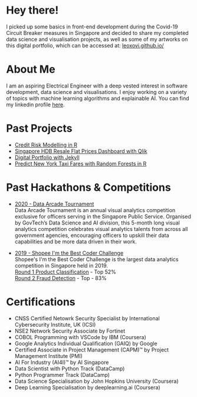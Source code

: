 # Hey there!
I picked up some basics in front-end development during the Covid-19 Circuit Breaker measures in Singapore and decided to share my completed data science and visualisation projects, as well as some of my artworks on this digital portfolio, which can be accessed at: <a href="https://leoxovi.github.io/">leoxovi.github.io/</a>


# About Me
I am an aspiring Electrical Engineer with a deep vested interest in software development, data science and visualisations. I enjoy working on a variety of topics with machine learning algorithms and explainable AI. You can find my linkedin profile <a href="https://www.linkedin.com/in/garryfung/">here</a>.

# Past Projects
- [Credit Risk Modelling in R](NA)
- [Singapore HDB Resale Flat Prices Dashboard with Qlik](https://github.com/leoxovi/leoxovi.github.io/blob/gh-pages/media/HDB-Resale-Price-Dashboard.pdf)
- [Digital Portfolio with Jekyll](https://github.com/leoxovi/leoxovi.github.io)
- [Predict New York Taxi Fares with Random Forests in R](https://github.com/leoxovi/Predict-Taxi-Fares-with-Random-Forest)

# Past Hackathons & Competitions
- [2020 - Data Arcade Tournament](https://sites.google.com/dsaid.gov.sg/dat2020)<br>
Data Arcade Tournament is an annual visual analytics competition exclusive for officers serving in the Singapore Public Service. Organised by GovTech’s Data Science and AI division, this 5-month long visual analytics competition celebrates visual analytics talents from across all government agencies, encouraging officers to upskill their data capabilities and be more data driven in their work.

- [2019 - Shopee I'm the Best Coder Challenge](https://careers.shopee.sg/event-detail/220/)<br>
Shopee's I'm the Best Coder Challenge is the largest data analytics competition in Singapore held in 2019.<br>
[Round 1 Product Classification](https://www.kaggle.com/c/open-round1) - Top 52%<br>
[Round 2 Fraud Detection](https://www.kaggle.com/c/opn-rd2-acv) - Top - 83%

# Certifications
- CNSS Certified Netowrk Security Specialist by International Cybersecurity Institute, UK (ICSI)
- NSE2 Network Security Associate by Fortinet
- COBOL Programming with VSCode by IBM (Coursera)
- Google Analytics Individual Qualification (GAIQ) by Google
- Certified Associate in Project Management (CAPM)™ by Project Management Institute (PMI)
- AI For Industry (AI4I)™ by AI Singapore
- Data Scientist with Python Track (DataCamp)
- Python Programmer Track (DataCamp)
- Data Science Specialisation by John Hopkins University (Coursera)
- Deep Learning Specialisation by deeplearning.ai (Coursera)

